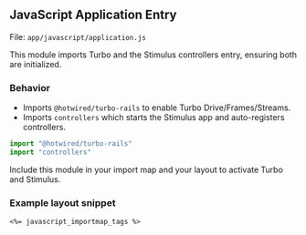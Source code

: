 ## JavaScript Application Entry

File: `app/javascript/application.js`

This module imports Turbo and the Stimulus controllers entry, ensuring both are initialized.

### Behavior
- Imports `@hotwired/turbo-rails` to enable Turbo Drive/Frames/Streams.
- Imports `controllers` which starts the Stimulus app and auto-registers controllers.

```js
import "@hotwired/turbo-rails"
import "controllers"
```

Include this module in your import map and your layout to activate Turbo and Stimulus.

### Example layout snippet

```erb
<%= javascript_importmap_tags %>
```

